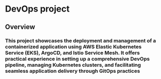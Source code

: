 # DevOps project
## Overview
### This project showcases the deployment and management of a containerized application using AWS Elastic Kubernetes Service (EKS), ArgoCD, and Istio Service Mesh. It offers practical experience in setting up a comprehensive DevOps pipeline, managing Kubernetes clusters, and facilitating seamless application delivery through GitOps practices
